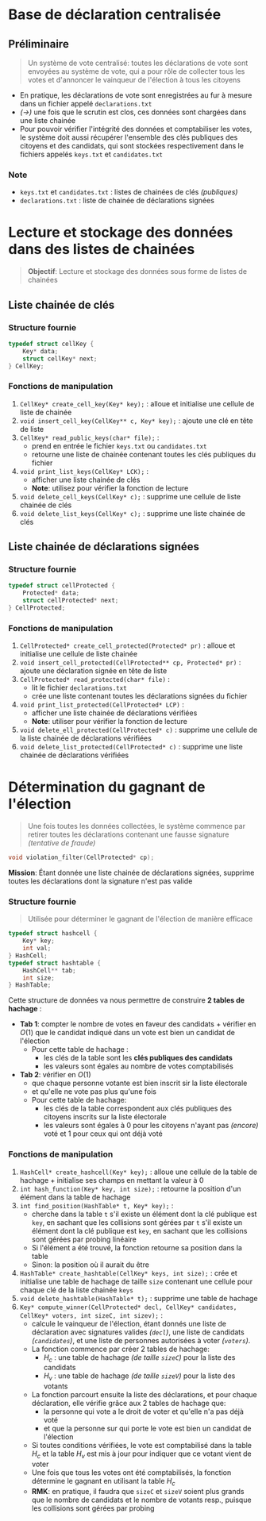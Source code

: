 # Base de déclaration centralisée
## Préliminaire
>Un système de vote centralisé: toutes les déclarations de vote sont envoyées au système de vote, qui a pour rôle de collecter tous les votes et d'annoncer le vainqueur de l'élection à tous les citoyens

- En pratique, les déclarations de vote sont enregistrées au fur à mesure dans un fichier appelé `declarations.txt`
- *($\to$)* une fois que le scrutin est clos, ces données sont chargées dans une liste chainée
- Pour pouvoir vérifier l'intégrité des données et comptabiliser les votes, le système doit aussi récupérer l'ensemble des clés publiques des citoyens et des candidats, qui sont stockées respectivement dans le fichiers appelés `keys.txt` et `candidates.txt`

### Note
- `keys.txt` et `candidates.txt` : listes de chainées de clés *(publiques)*
- `declarations.txt` : liste de chainée de déclarations signées

# Lecture et stockage des données dans des listes de chainées
>**Objectif**: Lecture et stockage des données sous forme de listes de chainées

## Liste chainée de clés
### Structure fournie
```c
typedef struct cellKey {
	Key* data;
	struct cellKey* next;
} CellKey;
```
### Fonctions de manipulation
1. `CellKey* create_cell_key(Key* key);` : alloue et initialise une cellule de liste de chainée
2. `void insert_cell_key(CellKey** c, Key* key);` : ajoute une clé en tête de liste
3. `CellKey* read_public_keys(char* file);` : 
	- prend en entrée le fichier `keys.txt` ou `candidates.txt` 
	- retourne une liste de chainée contenant toutes les clés publiques du fichier
4. `void print_list_keys(CellKey* LCK);` : 
	- afficher une liste chainée de clés
	- **Note**: utilisez pour vérifier la fonction de lecture
5. `void delete_cell_keys(CellKey* c);` : supprime une cellule de liste chainée de clés
6. `void delete_list_keys(CellKey* c);` : supprime une liste chainée de clés

## Liste chainée de déclarations signées
### Structure fournie
```c
typedef struct cellProtected {
	Protected* data;
	struct cellProtected* next;
} CellProtected;
```
### Fonctions de manipulation
1. `CellProtected* create_cell_protected(Protected* pr)` : alloue et initialise une cellule de liste chainée
2. `void insert_cell_protected(CellProtected** cp, Protected* pr)` : ajoute une déclaration signée en tête de liste
3. `CellProtected* read_protected(char* file)` : 
	- lit le fichier `declarations.txt`
	- crée une liste contenant toutes les déclarations signées du fichier
4. `void print_list_protected(CellProtected* LCP)` : 
	- afficher une liste chainée de déclarations vérifiées
	- **Note**: utiliser pour vérifier la fonction de lecture
5. `void delete_ell_protected(CellProtected* c)` : supprime une cellule de la liste chainée de déclarations vérifiées
6. `void delete_list_protected(CellProtected* c)` : supprime une liste chainée de déclarations vérifiées

# Détermination du gagnant de l'élection
>Une fois toutes les données collectées, le système commence par retirer toutes les déclarations contenant une fausse signature *(tentative de fraude)*

```c
void violation_filter(CellProtected* cp);
```
**Mission**: Étant donnée une liste chainée de déclarations signées, supprime toutes les déclarations dont la signature n'est pas valide

### Structure fournie
>Utilisée pour déterminer le gagnant de l'élection de manière efficace

```c
typedef struct hashcell {
	Key* key;
	int val;
} HashCell;
typedef struct hashtable {
	HashCell** tab;
	int size;
} HashTable;
```

Cette structure de données va nous permettre de construire **2 tables de hachage** : 
- **Tab 1**: compter le nombre de votes en faveur des candidats + vérifier en $O(1)$ que le candidat indiqué dans un vote est bien un candidat de l'élection
	- Pour cette table de hachage :
		- les clés de la table sont les **clés publiques des candidats**
		- les valeurs sont égales au nombre de votes comptabilisés
- **Tab 2**: vérifier en $O(1)$ 
	- que chaque personne votante est bien inscrit sir la liste électorale 
	- et qu'elle ne vote pas plus qu'une fois
	- Pour cette table de hachage: 
		- les clés de la table correspondent aux clés publiques des citoyens inscrits sur la liste électorale
		- les valeurs sont égales à $0$ pour les citoyens n'ayant pas *(encore)* voté et  $1$ pour ceux qui ont déjà voté

### Fonctions de manipulation 
1. `HashCell* create_hashcell(Key* key);` : alloue une cellule de la table de hachage + initialise ses champs en mettant la valeur à $0$
2. `int hash_function(Key* key, int size);` : retourne la position d'un élément dans la table de hachage
3. `int find_position(HashTable* t, Key* key);` : 
	- cherche dans la table `t` s'il existe un élément dont la clé publique est `key`, en sachant que les collisions sont gérées par `t` s'il existe un élément dont la clé publique est `key`, en sachant que les collisions sont gérées par probing linéaire
	- Si l'élément a été trouvé, la fonction retourne sa position dans la table
	- Sinon: la position où il aurait du être
4. `HashTable* create_hashtable(CellKey* keys, int size);` : crée et initialise une table de hachage de taille `size` contenant une cellule pour chaque clé de la liste chainée `keys`
5. `void delete_hashtable(HashTable* t);` : supprime une table de hachage
6. `Key* compute_winner(CellProtected* decl, CellKey* candidates, CellKey* voters, int sizeC, int sizev);` : 
	- calcule le vainqueur de l'élection, étant donnés une liste de déclaration avec signatures valides *(`decl`)*, une liste de candidats *(`candidates`)*, et une liste de personnes autorisées à voter *(`voters`)*. 
	- La fonction commence par créer 2 tables de hachage: 
		- $H_c$ : une table de hachage *(de taille `sizeC`)* pour la liste des candidats
		- $H_v$ : une table de hachage *(de taille `sizeV`)* pour la liste des votants
	- La fonction parcourt ensuite la liste des déclarations, et pour chaque déclaration, elle vérifie grâce aux 2 tables de hachage que: 
		- la personne qui vote a le droit de voter et qu'elle n'a pas déjà voté
		- et que la personne sur qui porte le vote est bien un candidat de l'élection
	- Si toutes conditions vérifiées, le vote est comptabilisé dans la table $H_c$ et la table $H_v$ est mis à jour pour indiquer que ce votant vient de voter
	- Une fois que tous les votes ont été comptabilisés, la fonction détermine le gagnant en utilisant la table $H_c$
	- **RMK**: en pratique, il faudra que `sizeC` et `sizeV` soient plus grands que le nombre de candidats et le nombre de votants resp., puisque les collisions sont gérées par probing